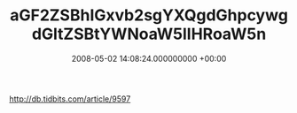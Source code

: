 ﻿---
layout: post
title: !binary |-
  aGF2ZSBhIGxvb2sgYXQgdGhpcywgdGltZSBtYWNoaW5lIHRoaW5n
wordpress_id: 23
wordpress_url: !binary |-
  aHR0cDovL2phbWVzYW5kY2xhcmUubmV0L2xpZmUvP3A9MjM=
date: 2008-05-02 14:08:24.000000000 +00:00
---
http://db.tidbits.com/article/9597
